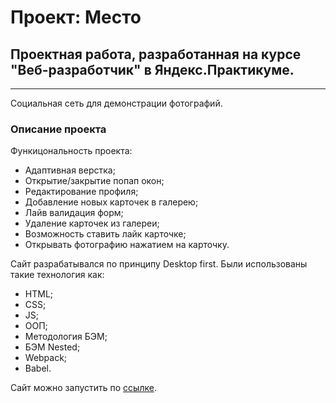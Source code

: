 # Проект: Место
## Проектная работа, разработанная на курсе "Веб-разработчик" в Яндекс.Практикуме.
------
Социальная сеть для демонстрации фотографий.
### Описание проекта
Функицональность проекта:
* Адаптивная верстка;
* Открытие/закрытие попап окон;
* Редактирование профиля;
* Добавление новых карточек в галерею;
* Лайв валидация форм;
* Удаление карточек из галереи;
* Возможность ставить лайк карточке;
* Открывать фотографию нажатием на карточку.

Сайт разрабатывался по принципу Desktop first.
Были использованы такие технология как:
* HTML;
* CSS;
* JS;
* ООП;
* Методология БЭМ;
* БЭМ Nested;
* Webpack;
* Babel.

Сайт можно запустить по [ссылке](https://skoroxodtwo.github.io/mesto/).
